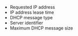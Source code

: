- Requested IP address
- IP address lease time
- DHCP message type
- Server identifier
- Maximum DHCP message size
